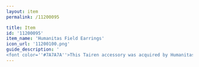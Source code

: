 ```yaml
---
layout: item
permalink: /11200095

title: Item
id: '11200095'
item_name: 'Humanitas Field Earrings'
icon_url: '11200100.png'
guide_description: '
<font color=''#7A7A7A''>This Tairen accessory was acquired by Humanitas and modified for military use. More sophisticated features were cut in favor of increased aetherine output.</font>'
---
```

